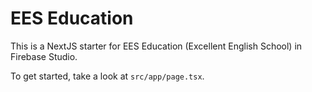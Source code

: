 # EES Education

This is a NextJS starter for EES Education (Excellent English School) in Firebase Studio.

To get started, take a look at `src/app/page.tsx`.

